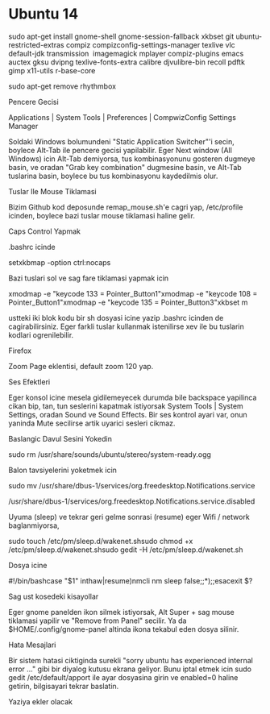 # Ubuntu 14

sudo apt-get install gnome-shell gnome-session-fallback xkbset git ubuntu-restricted-extras compiz compizconfig-settings-manager texlive vlc default-jdk transmission  imagemagick mplayer compiz-plugins emacs auctex gksu dvipng texlive-fonts-extra calibre djvulibre-bin recoll pdftk gimp x11-utils r-base-core

sudo apt-get remove rhythmbox 

Pencere Gecisi

Applications | System Tools | Preferences | CompwizConfig Settings Manager

Soldaki Windows bolumundeni "Static Application Switcher"'i secin, boylece Alt-Tab ile pencere gecisi yapilabilir. Eger Next window (All Windows) icin Alt-Tab demiyorsa, tus kombinasyonunu gosteren dugmeye basin, ve oradan "Grab key combination" dugmesine basin, ve Alt-Tab tuslarina basin, boylece bu tus kombinasyonu kaydedilmis olur. 

Tuslar Ile Mouse Tiklamasi

Bizim Github kod deposunde remap_mouse.sh'e cagri yap, /etc/profile
icinden, boylece bazi tuslar mouse tiklamasi haline gelir.

Caps Control Yapmak

.bashrc icinde

setxkbmap -option ctrl:nocaps

Bazi tuslari sol ve sag fare tiklamasi yapmak icin

xmodmap -e "keycode 133 = Pointer_Button1"xmodmap -e "keycode 108 = Pointer_Button1"xmodmap -e "keycode 135 = Pointer_Button3"xkbset m

ustteki iki blok kodu bir sh dosyasi icine yazip .bashrc icinden de cagirabilirsiniz. Eger farkli tuslar kullanmak istenilirse xev ile bu tuslarin kodlari ogrenilebilir.

Firefox

Zoom Page eklentisi, default zoom 120 yap.

Ses Efektleri

Eger konsol icine mesela gidilemeyecek durumda bile backspace
yapilinca cikan bip, tan, tun seslerini kapatmak istiyorsak System
Tools | System Settings, oradan Sound ve Sound Effects. Bir ses
kontrol ayari var, onun yaninda Mute secilirse artik uyarici sesleri
cikmaz.

Baslangic Davul Sesini Yokedin

sudo rm /usr/share/sounds/ubuntu/stereo/system-ready.ogg

Balon tavsiyelerini yoketmek icin

sudo mv /usr/share/dbus-1/services/org.freedesktop.Notifications.service
 
/usr/share/dbus-1/services/org.freedesktop.Notifications.service.disabled  

Uyuma (sleep) ve tekrar geri gelme sonrasi (resume) eger Wifi / network baglanmiyorsa,

sudo touch /etc/pm/sleep.d/wakenet.shsudo chmod +x /etc/pm/sleep.d/wakenet.shsudo gedit -H /etc/pm/sleep.d/wakenet.sh 

Dosya icine

#!/bin/bashcase "$1" inthaw|resume)nmcli nm sleep false;;*);;esacexit $?

Sag ust kosedeki kisayollar

Eger gnome panelden ikon silmek istiyorsak, Alt Super + sag mouse tiklamasi yapilir ve "Remove from Panel" secilir. Ya da $HOME/.config/gnome-panel altinda ikona tekabul eden dosya silinir.

Hata Mesajlari

Bir sistem hatasi ciktiginda surekli "sorry ubuntu has experienced internal error ..." gibi bir diyalog kutusu ekrana geliyor. Bunu iptal etmek icin sudo gedit /etc/default/apport ile ayar dosyasina girin ve enabled=0 haline getirin, bilgisayari tekrar baslatin.

Yaziya ekler olacak





